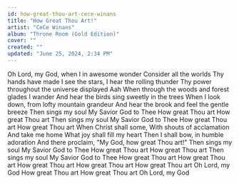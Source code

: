 ```yaml
---
id: how-great-thou-art-cece-winans
title: "How Great Thou Art!"
artist: "CeCe Winans"
album: "Throne Room (Gold Edition)"
cover: ""
created: ""
updated: "June 25, 2024, 2:34 PM"
---
```


Oh Lord, my God, when I in awesome wonder
Consider all the worlds Thy hands have made
I see the stars, I hear the rolling thunder
Thy power throughout the universe displayed
Aah
When through the woods and forest glades I wander
And hear the birds sing sweetly in the trees
When I look down, from lofty mountain grandeur
And hear the brook and feel the gentle breeze
Then sings my soul
My Savior God to Thee
How great Thou art
How great Thou art
Then sings my soul
My Savior God to Thee
How great Thou art
How great Thou art
When Christ shall some,
With shouts of acclamation
And take me home
What joy shall fill my heart
Then I shall bow, in humble adoration
And there proclaim,
"My God, how great Thou art!"
Then sings my soul
My Savior God to Thee
How great Thou art
How great Thou art
Then sings my soul
My Savior God to Thee
How great Thou art
How great Thou art
How great Thou art
How great Thou art
How great Thou art
Oh Lord, my God
How great Thou art
How great Thou art
Oh Lord, my God